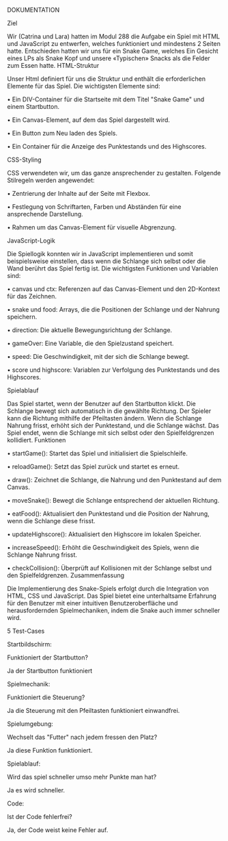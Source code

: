 DOKUMENTATION

Ziel

Wir (Catrina und Lara) hatten im Modul 288 die Aufgabe ein Spiel mit HTML und JavaScript zu entwerfen, welches funktioniert und mindestens 2 Seiten hatte. Entschieden hatten wir uns für ein Snake Game, welches Ein Gesicht eines LPs als Snake Kopf und unsere «Typischen» Snacks als die Felder zum Essen hatte.
HTML-Struktur

Unser Html definiert für uns die Struktur und enthält die erforderlichen Elemente für das Spiel. Die wichtigsten Elemente sind:

•	Ein DIV-Container für die Startseite mit dem Titel "Snake Game" und einem Startbutton.

•	Ein Canvas-Element, auf dem das Spiel dargestellt wird.

•	Ein Button zum Neu laden des Spiels.

•	Ein Container für die Anzeige des Punktestands und des Highscores.

CSS-Styling

CSS verwendeten wir, um das ganze ansprechender zu gestalten. Folgende Stilregeln werden angewendet:

•	Zentrierung der Inhalte auf der Seite mit Flexbox.

•	Festlegung von Schriftarten, Farben und Abständen für eine ansprechende Darstellung.

•	Rahmen um das Canvas-Element für visuelle Abgrenzung.

JavaScript-Logik

Die Spiellogik konnten wir in JavaScript implementieren und somit beispielsweise einstellen, dass wenn die Schlange sich selbst oder die Wand berührt das Spiel fertig ist. Die wichtigsten Funktionen und Variablen sind:

•	canvas und ctx: Referenzen auf das Canvas-Element und den 2D-Kontext für das Zeichnen.

•	snake und food: Arrays, die die Positionen der Schlange und der Nahrung speichern.

•	direction: Die aktuelle Bewegungsrichtung der Schlange.

•	gameOver: Eine Variable, die den Spielzustand speichert.

•	speed: Die Geschwindigkeit, mit der sich die Schlange bewegt.

•	score und highscore: Variablen zur Verfolgung des Punktestands und des Highscores.


Spielablauf

Das Spiel startet, wenn der Benutzer auf den Startbutton klickt. Die Schlange bewegt sich automatisch in die gewählte Richtung. Der Spieler kann die Richtung mithilfe der Pfeiltasten ändern. Wenn die Schlange Nahrung frisst, erhöht sich der Punktestand, und die Schlange wächst. Das Spiel endet, wenn die Schlange mit sich selbst oder den Spielfeldgrenzen kollidiert.
Funktionen

•	startGame(): Startet das Spiel und initialisiert die Spielschleife.

•	reloadGame(): Setzt das Spiel zurück und startet es erneut.

•	draw(): Zeichnet die Schlange, die Nahrung und den Punktestand auf dem Canvas.

•	moveSnake(): Bewegt die Schlange entsprechend der aktuellen Richtung.

•	eatFood(): Aktualisiert den Punktestand und die Position der Nahrung, wenn die Schlange diese frisst.

•	updateHighscore(): Aktualisiert den Highscore im lokalen Speicher.

•	increaseSpeed(): Erhöht die Geschwindigkeit des Spiels, wenn die Schlange Nahrung frisst.

•	checkCollision(): Überprüft auf Kollisionen mit der Schlange selbst und den Spielfeldgrenzen.
Zusammenfassung

Die Implementierung des Snake-Spiels erfolgt durch die Integration von HTML, CSS und JavaScript. Das Spiel bietet eine unterhaltsame Erfahrung für den Benutzer mit einer intuitiven Benutzeroberfläche und herausfordernden Spielmechaniken, indem die Snake auch immer schneller wird.

5 Test-Cases

Startbildschirm:

Funktioniert der Startbutton? 

Ja der Startbutton funktioniert

Spielmechanik:

Funktioniert die Steuerung?

Ja die Steuerung mit den Pfeiltasten funktioniert einwandfrei.

Spielumgebung:

Wechselt das "Futter" nach jedem fressen den Platz?

Ja diese Funktion funktioniert.

Spielablauf:

Wird das spiel schneller umso mehr Punkte man hat?

Ja es wird schneller.

Code:

Ist der Code fehlerfrei?

Ja, der Code weist keine Fehler auf.

